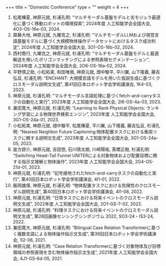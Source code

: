 +++
title = "Domestic Conference"
type = ""
weight = 4
+++

1. 松尾榛夏, 神原元就, 杉浦孔明: “マルチモーダル基盤モデルと劣モジュラ最適化に基づく移動ロボットの環境探索”, 2024年度 人工知能学会全国大会, 4O3-OS-16e-03, 2024. 
1. 齋藤大地, 神原元就, 九曜克之, 杉浦孔明: “マルチモーダルLLMおよび視覚言語基盤モデルに基づく大規模物体操作データセットにおけるタスク成功判定”, 2024年度 人工知能学会全国大会, 3O1-OS-16b-02, 2024.
1. 西村喬行, 九曜克之, 神原元就, 杉浦孔明: “マルチモーダル基盤モデルと最適輸送を用いたポリゴンマッチングによる参照表現セグメンテーション”, 2024年度 人工知能学会全国大会, 2O6-OS-16a-02, 2024. 
1. 平野慎之助, 小松拓実, 和田唯我, 神原元就, 畑中駿平, 平川翼, 山下隆義, 藤吉弘亘, 杉浦孔明: “ENCHANT: 大規模言語モデルを用いた仮説生成に基づくクロスモーダル説明文生成”, 第41回日本ロボット学会学術講演会, 1K4-03, 2023.
1. 神原元就, 杉浦孔明: “マルチモーダル言語処理に基づくfetch-and-carryタスクの自動化と実行”, 2023年度 人工知能学会全国大会, 2I6-OS-4a-03, 2023.
1. 兼田寛大, 神原元就, 杉浦孔明: “Learning to Rank Physical Objects: ランキング学習による物理世界検索エンジン”, 2023年度 人工知能学会全国大会, 3G1-OS-24a-01, 2023.
1. 小松拓実, 神原元就, 畑中駿平, 松尾榛夏, 平川翼, 山下隆義, 藤吉弘亘, 杉浦孔明: “Nearest Neighbor Future Captioning:物体配置タスクにおける衝突リスクに関する説明文生成”, 2023年度 人工知能学会全国大会, 3G1-OS-24a-05, 2023.
1. 是方諒介, 神原元就, 吉田悠, 石川慎太朗, 川崎陽祐, 髙橋正樹, 杉浦孔明: “Switching Head–Tail Funnel UNITERによる対象物体および配置目標に関する指示文理解と物体操作”, 2023年度 人工知能学会全国大会, 2G4-OS-21d-01, 2023.
1. 神原元就, 杉浦孔明: “記号接地されたfetch-and-carryタスクの自動化と実行”, 第40回日本ロボット学会学術講演会, 4I1-01, 2022.
1. 飯岡雄偉, 神原元就, 杉浦孔明: “物体配置タスクにおける危険性のクロスモーダル説明生成”, 第40回日本ロボット学会学術講演会, 4I1-08, 2022.
1. 神原元就, 杉浦孔明: “日常タスクにおける将来イベントのクロスモーダル説明文生成”, 2022年度 人工知能学会全国大会, 2O1-GS-7-02, 2022.
1. 神原元就, 杉浦孔明: “料理タスクにおける将来イベントのクロスモーダル説明文生成”, 第28回画像センシングシンポジウム 2022, SO3-24・IS3-24, 2022.
1. 兼田寛大, 神原元就, 杉浦孔明: “Bilingual Case Relation Transformerに基づく複数言語による物体操作指示文生成”, 第39回日本ロボット学会学術講演会, 1I2-06, 2021.
1. 神原元就, 杉浦孔明: “Case Relation Transformerに基づく対象物体及び目標領域の参照表現を含む物体操作指示文生成”, 2021年度 人工知能学会全国大会, 4J1-GS-6d-05, 2021.
